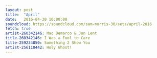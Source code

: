 ```yaml
---
layout: post
title:  "April"
date:   2016-04-30 10:00:00
soundcloud: https://soundcloud.com/sam-morris-30/sets/april-2016
fetch: true
artist-260342146: Mac Demarco & Jon Lent
title-260342146: I Was a Fool to Care
title-259234850: Something 2 Show You
artist-256118442: Holy Ghost!
---
```

